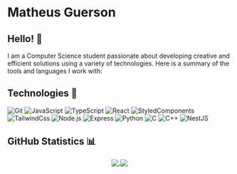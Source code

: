 # Matheus Guerson

## Hello! 👋

I am a Computer Science student passionate about developing creative and efficient solutions using a variety of technologies. Here is a summary of the tools and languages I work with:

## Technologies 🔧

![Git](https://img.shields.io/badge/-Git-black?style=flat-square&logo=git)
![JavaScript](https://img.shields.io/badge/-JavaScript-black?style=flat-square&logo=javascript)
![TypeScript](https://img.shields.io/badge/-TypeScript-black?style=flat-square&logo=typescript)
![React](https://img.shields.io/badge/-React-black?style=flat-square&logo=react)
![StyledComponents](https://img.shields.io/badge/-StyledComponents-black?style=flat-square&logo=styledcomponents)
![TailwindCss](https://img.shields.io/badge/-TailwindCss-black?style=flat-square&logo=tailwindcss)
![Node.js](https://img.shields.io/badge/-Node.js-black?style=flat-square&logo=node.js)
![Express](https://img.shields.io/badge/-Express-black?style=flat-square&logo=express)
![Python](https://img.shields.io/badge/-Python-black?style=flat-square&logo=python)
![C](https://img.shields.io/badge/-C-black?style=flat-square&logo=c)
![C++](https://img.shields.io/badge/-C++-black?style=flat-square&logo=cplusplus)
![NestJS](https://img.shields.io/badge/-NestJS-black?style=flat-square&logo=NestJS)


## GitHub Statistics 📊

<p align="center">
  <a href="https://github.com/mtguerson">
    <img align="center" src="https://github-readme-stats.vercel.app/api?username=mtguerson&show_icons=true&theme=highcontrast" />
  </a>
  <a href="https://github.com/mtguerson">
    <img align="center" src="https://github-readme-streak-stats.herokuapp.com/?user=mtguerson&theme=highcontrast" />
  </a>
</p>
